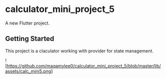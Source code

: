 # calculator_mini_project_5

A new Flutter project.

## Getting Started

This project is a claculator working with provider for state management.

![https://github.com/maqamylee0/calculator_mini_project_5/blob/master/lib/assets/calc_mini5.png]
